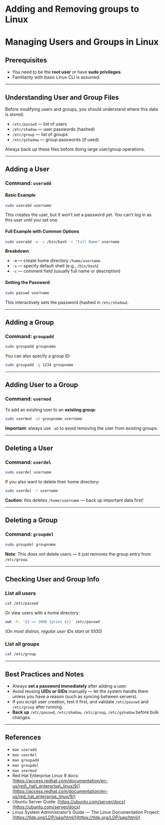 # Adding and Removing groups to Linux

# Managing Users and Groups in Linux



## Prerequisites

* You need to be the **root user** or have **sudo privileges**.
* Familiarity with basic Linux CLI is assumed.

---

## Understanding User and Group Files

Before modifying users and groups, you should understand where this data is stored:

* `/etc/passwd` — list of users
* `/etc/shadow` — user passwords (hashed)
* `/etc/group` — list of groups
* `/etc/gshadow` — group passwords (if used)

Always back up these files before doing large user/group operations.

---

## Adding a User

### Command: `useradd`

#### Basic Example

```bash
sudo useradd username
```

This creates the user, but it won’t set a password yet. You can’t log in as this user until you set one.

#### Full Example with Common Options

```bash
sudo useradd -m -s /bin/bash -c "Full Name" username
```

**Breakdown**:

* `-m` — create home directory `/home/username`
* `-s` — specify default shell (e.g., `/bin/bash`)
* `-c` — comment field (usually full name or description)

#### Setting the Password

```bash
sudo passwd username
```

This interactively sets the password (hashed in `/etc/shadow`).

---

## Adding a Group

### Command: `groupadd`

```bash
sudo groupadd groupname
```

You can also specify a group ID:

```bash
sudo groupadd -g 1234 groupname
```

---

## Adding User to a Group

### Command: `usermod`

To add an existing user to an **existing group**:

```bash
sudo usermod -aG groupname username
```

**Important**: always use `-aG` to avoid removing the user from existing groups.

---

## Deleting a User

### Command: `userdel`

```bash
sudo userdel username
```

If you also want to delete their home directory:

```bash
sudo userdel -r username
```

**Caution**: this deletes `/home/username` — back up important data first!

---

## Deleting a Group

### Command: `groupdel`

```bash
sudo groupdel groupname
```

**Note**: This does *not* delete users — it just removes the group entry from `/etc/group`.

---

## Checking User and Group Info

### List all users

```bash
cat /etc/passwd
```

Or view users with a home directory:

```bash
awk -F: '$3 >= 1000 {print $1}' /etc/passwd
```

*(On most distros, regular user IDs start at 1000)*

### List all groups

```bash
cat /etc/group
```

---

## Best Practices and Notes

* Always **set a password immediately** after adding a user.
* Avoid reusing **UIDs or GIDs** manually — let the system handle them unless you have a reason (such as syncing between servers).
* If you script user creation, test it first, and validate `/etc/passwd` and `/etc/group` after running.
* **Back up** `/etc/passwd`, `/etc/shadow`, `/etc/group`, `/etc/gshadow` before bulk changes.

---

## References

* `man useradd`
* `man userdel`
* `man groupadd`
* `man groupdel`
* `man usermod`
* Red Hat Enterprise Linux 9 docs: [https://access.redhat.com/documentation/en-us/red\_hat\_enterprise\_linux/9/](https://access.redhat.com/documentation/en-us/red_hat_enterprise_linux/9/)
* Ubuntu Server Guide: [https://ubuntu.com/server/docs](https://ubuntu.com/server/docs)
* Linux System Administrator’s Guide — The Linux Documentation Project: [https://tldp.org/LDP/sag/html/](https://tldp.org/LDP/sag/html/)


